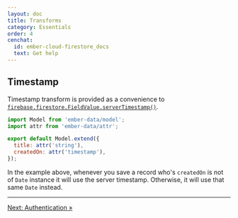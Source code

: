 ```yaml
---
layout: doc
title: Transforms
category: Essentials
order: 4
cenchat:
  id: ember-cloud-firestore_docs
  text: Get help
---
```


## Timestamp

Timestamp transform is provided as a convenience to [`firebase.firestore.FieldValue.serverTimestamp()`](https://firebase.google.com/docs/reference/js/firebase.firestore.FieldValue#.serverTimestamp).

```javascript
import Model from 'ember-data/model';
import attr from 'ember-data/attr';

export default Model.extend({
  title: attr('string'),
  createdOn: attr('timestamp'),
});
```

In the example above, whenever you save a record who's `createdOn` is not of `Date` instance it will use the server timestamp. Otherwise, it will use that same `Date` instead.

---

[Next: Authentication »](authentication)
